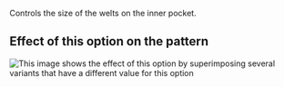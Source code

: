 Controls the size of the welts on the inner pocket.

## Effect of this option on the pattern

![This image shows the effect of this option by superimposing several variants that have a different value for this option](carlton\_innerpocketweltheight\_sample.svg "Effect of this option on the pattern")
